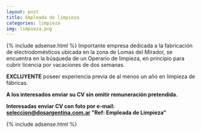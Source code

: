 ```yaml
---
layout: post
title: Empleada de limpieza
categories: limpieza
img: limpieza.png
---
```

{% include adsense.html %}
Importante empresa dedicada a la fabricación de electrodomésticos ubicada en la zona de Lomas del Mirador, se encuentra en la búsqueda de un Operario de limpieza, en principio para cubrir licencia por vacaciones de dos semanas.

**EXCLUYENTE** poseer experiencia previa de al menos un año en limpieza de fábricas.

**A los interesados enviar su CV sin omitir remuneración pretendida.**

**Interesadas enviar CV con foto por e-mail: seleccion@dosargentina.com.ar
"Ref: Empleada de Limpieza"**

{% include adsense.html %}
